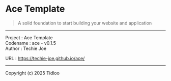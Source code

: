 # Ace Template
> A solid foundation to start building your website and application
---

Project  : Ace Template  
Codename : ace - v0.1.5  
Author   : Techie Joe  

URL      : https://techie-joe.github.io/ace/  

---

Copyright (c) 2025 Tidloo